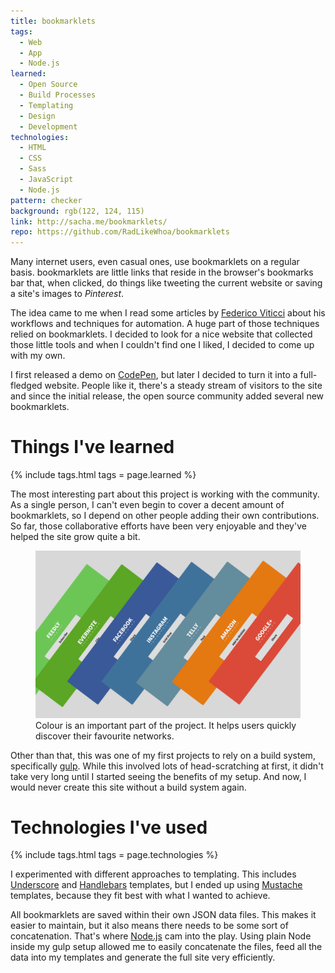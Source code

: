 ```yaml
---
title: bookmarklets
tags:
  - Web
  - App
  - Node.js
learned:
  - Open Source
  - Build Processes
  - Templating
  - Design
  - Development
technologies:
  - HTML
  - CSS
  - Sass
  - JavaScript
  - Node.js
pattern: checker
background: rgb(122, 124, 115)
link: http://sacha.me/bookmarklets/
repo: https://github.com/RadLikeWhoa/bookmarklets
---
```


Many internet users, even casual ones, use bookmarklets on a regular basis. bookmarklets are little links that reside in the browser's bookmarks bar that, when clicked, do things like tweeting the current website or saving a site's images to *Pinterest*.

The idea came to me when I read some articles by [Federico Viticci](http://macstories.net) about his workflows and techniques for automation. A huge part of those techniques relied on bookmarklets. I decided to look for a nice website that collected those little tools and when I couldn't find one I liked, I decided to come up with my own.

I first released a demo on [CodePen](http://codepen.io), but later I decided to turn it into a full-fledged website. People like it, there's a steady stream of visitors to the site and since the initial release, the open source community added several new bookmarklets.

# Things I've learned

{% include tags.html tags = page.learned %}

The most interesting part about this project is working with the community. As a single person, I can't even begin to cover a decent amount of bookmarklets, so I depend on other people adding their own contributions. So far, those collaborative efforts have been very enjoyable and they've helped the site grow quite a bit.

<figure>
  <img src="/assets/img/bookmarklets/overview.png">
  <figcaption data-marginalia="right">Colour is an important part of the project. It helps users quickly discover their favourite networks.</figcaption>
</figure>

Other than that, this was one of my first projects to rely on a build system, specifically [gulp](http://gulpjs.com). While this involved lots of head-scratching at first, it didn't take very long until I started seeing the benefits of my setup. And now, I would never create this site without a build system again.

# Technologies I've used

{% include tags.html tags = page.technologies %}

I experimented with different approaches to templating. This includes [Underscore](http://underscorejs.org) and [Handlebars](http://handlebarsjs.com) templates, but I ended up using [Mustache](http://mustache.github.io) templates, because they fit best with what I wanted to achieve.

All bookmarklets are saved within their own JSON data files. This makes it easier to maintain, but it also means there needs to be some sort of concatenation. That's where [Node.js](http://mustache.github.io) cam into the play. Using plain Node inside my gulp setup allowed me to easily concatenate the files, feed all the data into my templates and generate the full site very efficiently.
